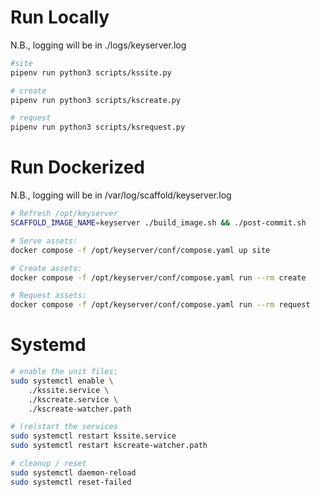 
Run Locally
====

N.B., logging will be in ./logs/keyserver.log

```bash
#site
pipenv run python3 scripts/kssite.py 

# create
pipenv run python3 scripts/kscreate.py 

# request
pipenv run python3 scripts/ksrequest.py 
```


Run Dockerized
====

N.B., logging will be in /var/log/scaffold/keyserver.log

```bash
# Refresh /opt/keyserver
SCAFFOLD_IMAGE_NAME=keyserver ./build_image.sh && ./post-commit.sh

# Serve assets:
docker compose -f /opt/keyserver/conf/compose.yaml up site

# Create assets:
docker compose -f /opt/keyserver/conf/compose.yaml run --rm create

# Request assets:
docker compose -f /opt/keyserver/conf/compose.yaml run --rm request

```


Systemd
====


```bash
# enable the unit files:
sudo systemctl enable \
	./kssite.service \
	./kscreate.service \
	./kscreate-watcher.path

# (re)start the services
sudo systemctl restart kssite.service 
sudo systemctl restart kscreate-watcher.path

# cleanup / reset
sudo systemctl daemon-reload 
sudo systemctl reset-failed 
```